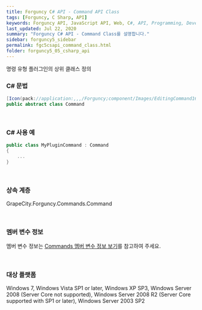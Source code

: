 ```yaml
---
title: Forguncy C# API - Command API Class
tags: [Forguncy, C Sharp, API]
keywords: Forguncy API, JavaScript API, Web, C#, API, Programming, Development
last_updated: Jul 22, 2020
summary: "Forguncy C# API - Command Class를 설명합니다."
sidebar: forguncy5_sidebar
permalink: fgc5csapi_command_class.html
folder: forguncy5_05_csharp_api
---
```


명령 유형 플러그인의 상위 클래스 정의

### C# 문법
```c#
[Icon(pack://application:,,,/Forguncy;component/Images/EditingCommand16.png)]
public abstract class Command 
```

<br />

### C# 사용 예
```c#
public class MyPluginCommand : Command
{
    ...
}
```

<br />

### 상속 계층
  GrapeCity.Forguncy.Commands.Command

<br />

### 멤버 변수 정보
멤버 변수 정보는 [Commands 멤버 변수 정보 보기]({{site.url}}/fgc5csapi_command_member_variables.html)를 참고하여 주세요.

<br />

### 대상 플랫폼
Windows 7, Windows Vista SP1 or later, Windows XP SP3, Windows Server 2008 (Server Core not supported), Windows Server 2008 R2 (Server Core supported with SP1 or later), Windows Server 2003 SP2

<br /><br />